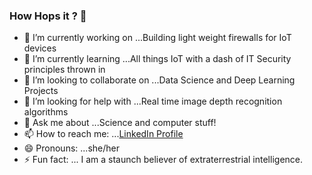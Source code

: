 ### How Hops it ? 👋

- 🔭 I’m currently working on ...Building light weight firewalls for IoT devices
- 🌱 I’m currently learning ...All things IoT with a dash of IT Security principles thrown in
- 👯 I’m looking to collaborate on ...Data Science and Deep Learning Projects
- 🤔 I’m looking for help with ...Real time image depth recognition algorithms
- 💬 Ask me about ...Science and computer stuff!
- 📫 How to reach me: ...[LinkedIn Profile](https://www.linkedin.com/in/harshita-chadha-1b8576163/)
- 😄 Pronouns: ...she/her
- ⚡ Fun fact: ... I am a staunch believer of extraterrestrial intelligence.

